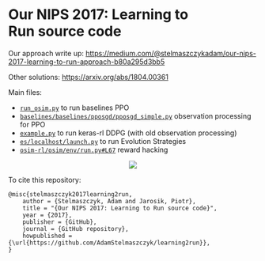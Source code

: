 # Our NIPS 2017: Learning to Run source code

Our approach write up: https://medium.com/@stelmaszczykadam/our-nips-2017-learning-to-run-approach-b80a295d3bb5

Other solutions: https://arxiv.org/abs/1804.00361

Main files:

- [`run_osim.py`](https://github.com/AdamStelmaszczyk/learning2run/blob/master/run_osim.py) to run baselines PPO
- [`baselines/baselines/pposgd/pposgd_simple.py`](https://github.com/AdamStelmaszczyk/learning2run/blob/master/baselines/baselines/pposgd/pposgd_simple.py) observation processing for PPO  
- [`example.py`](https://github.com/AdamStelmaszczyk/learning2run/blob/master/example.py) to run keras-rl DDPG (with old observation processing)
- [`es/localhost/launch.py`](https://github.com/AdamStelmaszczyk/learning2run/blob/master/es/localhost/launch.py) to run Evolution Strategies
- [`osim-rl/osim/env/run.py#L67`](https://github.com/AdamStelmaszczyk/learning2run/blob/master/osim-rl/osim/env/run.py#L67) reward hacking

<p align="center">
<img src="https://github.com/AdamStelmaszczyk/learning2run/blob/master/final.gif"/>
</p>

To cite this repository:

```
@misc{stelmaszczyk2017learning2run,
    author = {Stelmaszczyk, Adam and Jarosik, Piotr},
    title = "{Our NIPS 2017: Learning to Run source code}",
    year = {2017},
    publisher = {GitHub},
    journal = {GitHub repository},
    howpublished = {\url{https://github.com/AdamStelmaszczyk/learning2run}},
}
```
